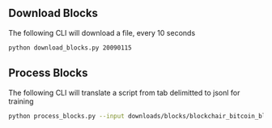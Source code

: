 ## Download Blocks
The following CLI will download a file, every 10 seconds

```bash
python download_blocks.py 20090115
```
## Process Blocks
The following CLI will translate a script from tab delimitted to jsonl for training

```bash
python process_blocks.py --input downloads/blocks/blockchair_bitcoin_blocks_20090109.tsv --output output/
```